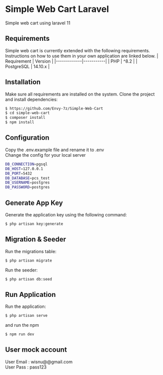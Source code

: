 # Simple Web Cart Laravel

Simple web cart using laravel 11

## Requirements

Simple web cart is currently extended with the following requirements.  
Instructions on how to use them in your own application are linked below.
| Requirement |  Version  |
|-------------|-----------|
| PHP         |  ^8.2     |
| PostgreSQL  |  14.10.x  |

## Installation

Make sure all requirements are installed on the system.
Clone the project and install dependencies:

```bash
$ https://github.com/Envy-7z/Simple-Web-Cart
$ cd simple-web-cart
$ composer install
$ npm install
```

## Configuration

Copy the .env.example file and rename it to .env  
Change the config for your local server

```bash
DB_CONNECTION=pgsql
DB_HOST=127.0.0.1
DB_PORT=5432
DB_DATABASE=pcs_test
DB_USERNAME=postgres
DB_PASSWORD=postgres
```

## Generate App Key

Generate the application key using the following command:

```bash
$ php artisan key:generate
```

## Migration & Seeder

Run the migrations table:

```bash
$ php artisan migrate
```

Run the seeder:

```bash
$ php artisan db:seed
```

## Run Application

Run the application:

```bash
$ php artisan serve
```

and run the npm

```bash
$ npm run dev
```

## User mock account
User Email : wisnu@@gmail.com  
User Pass  : pass123
